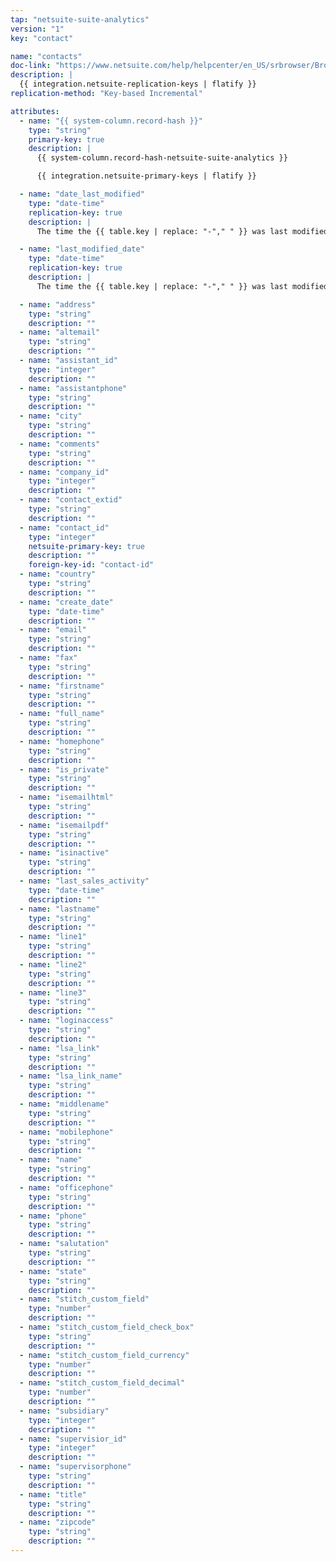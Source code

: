 ```yaml
---
tap: "netsuite-suite-analytics"
version: "1"
key: "contact"

name: "contacts"
doc-link: "https://www.netsuite.com/help/helpcenter/en_US/srbrowser/Browser2020_1/odbc/record/contact.html"
description: |
  {{ integration.netsuite-replication-keys | flatify }}
replication-method: "Key-based Incremental"

attributes:
  - name: "{{ system-column.record-hash }}"
    type: "string"
    primary-key: true
    description: |
      {{ system-column.record-hash-netsuite-suite-analytics }}

      {{ integration.netsuite-primary-keys | flatify }}

  - name: "date_last_modified"
    type: "date-time"
    replication-key: true
    description: |
      The time the {{ table.key | replace: "-"," " }} was last modified.

  - name: "last_modified_date"
    type: "date-time"
    replication-key: true
    description: |
      The time the {{ table.key | replace: "-"," " }} was last modified.

  - name: "address"
    type: "string"
    description: ""
  - name: "altemail"
    type: "string"
    description: ""
  - name: "assistant_id"
    type: "integer"
    description: ""
  - name: "assistantphone"
    type: "string"
    description: ""
  - name: "city"
    type: "string"
    description: ""
  - name: "comments"
    type: "string"
    description: ""
  - name: "company_id"
    type: "integer"
    description: ""
  - name: "contact_extid"
    type: "string"
    description: ""
  - name: "contact_id"
    type: "integer"
    netsuite-primary-key: true
    description: ""
    foreign-key-id: "contact-id"
  - name: "country"
    type: "string"
    description: ""
  - name: "create_date"
    type: "date-time"
    description: ""
  - name: "email"
    type: "string"
    description: ""
  - name: "fax"
    type: "string"
    description: ""
  - name: "firstname"
    type: "string"
    description: ""
  - name: "full_name"
    type: "string"
    description: ""
  - name: "homephone"
    type: "string"
    description: ""
  - name: "is_private"
    type: "string"
    description: ""
  - name: "isemailhtml"
    type: "string"
    description: ""
  - name: "isemailpdf"
    type: "string"
    description: ""
  - name: "isinactive"
    type: "string"
    description: ""
  - name: "last_sales_activity"
    type: "date-time"
    description: ""
  - name: "lastname"
    type: "string"
    description: ""
  - name: "line1"
    type: "string"
    description: ""
  - name: "line2"
    type: "string"
    description: ""
  - name: "line3"
    type: "string"
    description: ""
  - name: "loginaccess"
    type: "string"
    description: ""
  - name: "lsa_link"
    type: "string"
    description: ""
  - name: "lsa_link_name"
    type: "string"
    description: ""
  - name: "middlename"
    type: "string"
    description: ""
  - name: "mobilephone"
    type: "string"
    description: ""
  - name: "name"
    type: "string"
    description: ""
  - name: "officephone"
    type: "string"
    description: ""
  - name: "phone"
    type: "string"
    description: ""
  - name: "salutation"
    type: "string"
    description: ""
  - name: "state"
    type: "string"
    description: ""
  - name: "stitch_custom_field"
    type: "number"
    description: ""
  - name: "stitch_custom_field_check_box"
    type: "string"
    description: ""
  - name: "stitch_custom_field_currency"
    type: "number"
    description: ""
  - name: "stitch_custom_field_decimal"
    type: "number"
    description: ""
  - name: "subsidiary"
    type: "integer"
    description: ""
  - name: "supervisior_id"
    type: "integer"
    description: ""
  - name: "supervisorphone"
    type: "string"
    description: ""
  - name: "title"
    type: "string"
    description: ""
  - name: "zipcode"
    type: "string"
    description: ""
---
```

